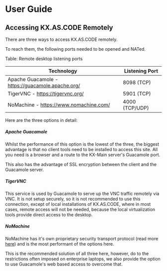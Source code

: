 # User Guide



## Accessing KX.AS.CODE Remotely

There are three ways to access KX.AS.CODE remotely. 

To reach them, the following ports needed to be opened and NATed.



Table: Remote desktop listening ports

| Technology                                       | Listening Port |
| ------------------------------------------------ | -------------- |
| Apache Guacamole - https://guacamole.apache.org/ | 8098 (TCP)     |
| TigerVNC - https://tigervnc.org/                 | 5901 (TCP)     |
| NoMachine - https://www.nomachine.com/           | 4000 (TCP/UDP) |



Here are the three options in detail:



##### Apache Guacamole

Whilst the performance of this option is the lowest of the three, the biggest advantage is that no client tools need to be installed to access this site. All you need is a browser and a route to the KX-Main server's Guacamole port.

This also has the advantage of SSL encryption between the client and the Guacamole server.



##### TigerVNC

This service is used by Guacamole to serve up the VNC traffic remotely via VNC. It is not setup securely, so it is not recommended to use this connection, except of local installations of KX.AS.CODE, where in most cases, remote access will not be needed, because the local virtualization tools provide direct access to the desktop.



##### NoMachine

NoMachine has it's own proprietary security transport protocol (read more [here](https://www.nomachine.com/AR10K00705)) and is the most performant of the options here.

This is the recommended solution of all three here, however, do to the restrictions often imposed on enterprise laptops, we also provide the option to use Guacamole's web based access to overcome that.





